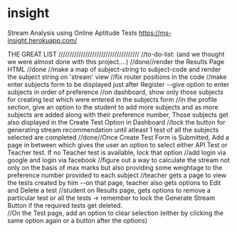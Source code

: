 # insight
Stream Analysis using Online Aptitude Tests
https://ms-insight.herokuapp.com/

THE GREAT LIST
////////////////////////////////////
//to-do-list: (and we thought we were almost done with this project....)
//done//render the Results Page HTML
//done //make a map of subject-string to subject-code and render the subject string on 'stream' view
//fix router positions in the code
//make enter subjects form to be displayed just after Register --give option to enter subjects in order of preference
//on dashboard, show only those subjects for creating test which were entered in the subjects form
//in the profile section, give an option to the student to add more subjects and as more subjects are added along with their preference number, Those subjects get also displayed in the Create Test Option in Dashboard
//lock the button for generating stream recommendation until atleast 1 test of all the subjects selected are completed
//done//Once Create Test Form is Submitted, Add a page in between which gives the user an option to select either API Test or Teacher test. If no Teacher test is available, lock that option
//add login via google and login via facebook 
//figure out a way to calculate the stream not only on the basis of max marks but also providing some weightage to the preference number provided to each subject 
//teacher gets a page to view the tests created by him --on that page, teacher also gets options to Edit and Delete a test
//student on Results page, gets options to remove a particular test or all the tests -> remember to lock the Generate Stream Button if the required tests get deleted.    
//On the Test page, add an option to clear selection (either by clicking the same option again or a button after the options)  
